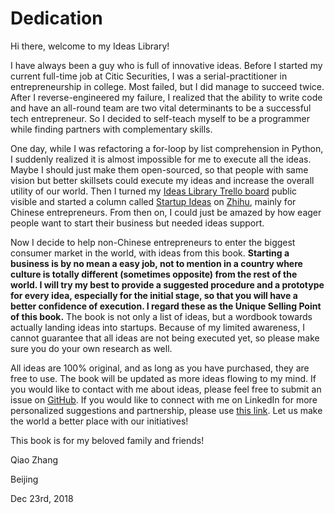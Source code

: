 # Dedication
Hi there, welcome to my Ideas Library!

I have always been a guy who is full of innovative ideas. Before I started my current full-time job at Citic Securities, I was a serial-practitioner in entrepreneurship in college. Most failed, but I did manage to succeed twice. After I reverse-engineered my failure, I realized that the ability to write code and have an all-round team are two vital determinants to be a successful tech entrepreneur. So I decided to self-teach myself to be a programmer while finding partners with complementary skills.

One day, while I was refactoring a for-loop by list comprehension in Python, I suddenly realized it is almost impossible for me to execute all the ideas. Maybe I should just make them open-sourced, so that people with same vision but better skillsets could execute my ideas and increase the overall utility of our world. Then I turned my [Ideas Library Trello board](https://trello.com/b/BIweoXtT/ideas-library) public visible and started a column called [Startup Ideas](https://zhuanlan.zhihu.com/startupideas) on [Zhihu](https://www.zhihu.com/), mainly for Chinese entrepreneurs. From then on, I could just be amazed by how eager people want to start their business but needed ideas support.

Now I decide to help non-Chinese entrepreneurs to enter the biggest consumer market in the world, with ideas from this book. **Starting a business is by no mean a easy job, not to mention in a country where culture is totally different (sometimes opposite) from the rest of the world. I will try my best to provide a suggested procedure and a prototype for every idea, especially for the initial stage, so that you will have a better confidence of execution. I regard these as the Unique Selling Point of this book.** The book is not only a list of ideas, but a wordbook towards actually landing ideas into startups. Because of my limited awareness, I cannot guarantee that all ideas are not being executed yet, so please make sure you do your own research as well.

All ideas are 100% original, and as long as you have purchased, they are free to use. The book will be updated as more ideas flowing to my mind. If you would like to contact with me about ideas, please feel free to submit an issue on [GitHub](https://github.com/qzcool/startupideas/issues). If you would like to connect with me on LinkedIn for more personalized suggestions and partnership, please use [this link](https://www.linkedin.com/in/qiaoz/). Let us make the world a better place with our initiatives!

This book is for my beloved family and friends!

Qiao Zhang

Beijing

Dec 23rd, 2018
